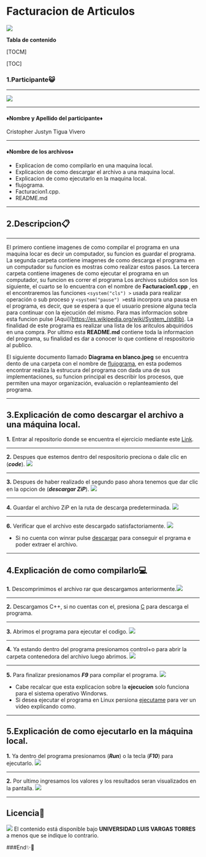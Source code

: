 # Facturacion de Articulos 

![](https://uploadgerencie.com/imagenes/requisitos-factura.png)


**Tabla de contenido**

[TOCM]

[TOC]



### **1.Participante😺**

------------

![](https://avatars.githubusercontent.com/u/86115235?v=4)

------------

#### ♦Nombre y Apellido del participante♦


Cristopher Justyn Tigua Vivero


------------
#### ♦Nombre de los archivos♦
* Explicacion de como compilarlo en una maquina local.
* Explicacion de como descargar el archivo a una maquina local.
* Explicacion de como ejecutarlo en la maquina local.
* flujograma.
* Facturacion1.cpp.
* README.md

------------
## **2.Descripcion📋**
------------
El primero contiene imagenes de como compilar el programa en una maquina locar es decir un computador, su funcion es guardar el programa.
La segunda carpeta contiene imagenes de como descarga el programa en un computador su funcion es mostras como realizar estos pasos.
La tercera carpeta contiene imagenes de como ejecutar el programa en un computador, su funcion es correr el programa
Los archivos subidos son los siguiente, el cuarto se lo encuentra con el nombre de **Facturacion1.cpp** , en el encontraremos las funciones `<system("cls") >` usada para realizar operación o sub proceso y  `<system("pause") >`está incorpora una pausa en el programa, es decir, que se espera a que el usuario presione alguna tecla para continuar con la ejecución del mismo. Para mas informacion sobre esta funcion pulse [Aqui](https://es.wikipedia.org/wiki/System_(stdlib). La finalidad de este programa es realizar una lista de los aritculos abquiridos en una compra.
Por ultimo esta **README.md** contiene toda la informacion del programa, su finalidad es dar a conocer lo que contiene el respositorio al publico.

El siguiente documento llamado **Diagrama en blanco.jpeg** se encuentra dento de una carpeta con el nombre de [flujograma](https://github.com/CrisJ117/Supletorio/tree/main/flujograma "flujograma"), en esta podemos encontrar realiza la estrucura del programa con dada una de sus implementaciones, su funcion principal es describir los procesos, que permiten una mayor organización, evaluación o replanteamiento del programa.

------------
## **3.Explicación de como descargar el archivo a una máquina local.**
**1.** Entrar al repositorio donde se encuentra el ejercicio mediante este  [Link](https://github.com/CrisJ117/Supletorio "Link").

------------
**2.** Despues que estemos dentro del respositorio preciona o dale clic en (***code***). 
![](https://github.com/CrisJ117/Supletorio/blob/main/Explicaci%C3%B3n%20de%20como%20descagar%20el%20archivo%20a%20un%20m%C3%A1quina%20local/1.jpg?raw=true)

------------


**3.** Despues de haber realizado el segundo paso ahora tenemos que dar clic en la opcion de (***descargar ZiP***).
![](https://github.com/CrisJ117/Supletorio/blob/main/Explicaci%C3%B3n%20de%20como%20descagar%20el%20archivo%20a%20un%20m%C3%A1quina%20local/2.jpg?raw=true)

------------


**4.** Guardar el archivo ZiP en la ruta de descarga predeterminada. 
![](https://github.com/CrisJ117/Supletorio/blob/main/Explicaci%C3%B3n%20de%20como%20descagar%20el%20archivo%20a%20un%20m%C3%A1quina%20local/3.jpg?raw=true)

------------


**6.** Verificar que el archivo este descargado satisfactoriamente.
![](https://github.com/CrisJ117/Supletorio/blob/main/Explicaci%C3%B3n%20de%20como%20descagar%20el%20archivo%20a%20un%20m%C3%A1quina%20local/5.jpg?raw=true)


* Si no cuenta con winrar pulse [descargar](https://www.winrar.es/descargas "descargar") para conseguir el prgrama e poder extraer el archivo.


------------

## **4.Explicación de como compilarlo💻**

**1.** Descomprimimos el archivo rar que descargamos anteriormente.![](https://github.com/CrisJ117/Supletorio/blob/main/Expliaci%C3%B3n%20de%20como%20compilarlo/1.jpg?raw=true)


------------
**2.** Descargamos C++, si no cuentas con el,  presiona [C](https://bloodshed-dev-c.softonic.com/descargar "C") para descarga el programa.

------------

**3.** Abrimos el programa para ejecutar el codigo.
![](https://github.com/CrisJ117/Supletorio/blob/main/Expliaci%C3%B3n%20de%20como%20compilarlo/2.jpg?raw=true)

------------

**4.** Ya estando dentro del programa presionamos control+o para abrir la carpeta contenedora del archivo  luego abrimos. 
![](https://github.com/CrisJ117/Supletorio/blob/main/Expliaci%C3%B3n%20de%20como%20compilarlo/3.jpg?raw=true)

------------

**5.** Para finalizar presionamos ***F9*** para compilar el programa.
![](https://github.com/CrisJ117/Supletorio/blob/main/Expliaci%C3%B3n%20de%20como%20compilarlo/4.jpg?raw=true)
* Cabe recalcar que esta explicacion sobre la  **ejecucion** solo funciona para el sistema operativo Windorws.
* Si desea ejecutar el programa en Linux persiona [ejecutame](https://www.youtube.com/watch?v=L5KW0MugCug "ejecutame") para ver un video explicando como.

------------

## **5.Explicación de como ejecutarlo en la máquina local.**

**1.** Ya dentro del programa presionamos (***Run***) o la tecla (***F10***) para ejecutarlo. ![](https://github.com/CrisJ117/Supletorio/blob/main/Explicaci%C3%B3n%20de%20como%20ejecutarlo%20en%20la%20m%C3%A1quina%20local/1.jpg?raw=true)

------------
**2.** Por ultimo ingresamos los valores y los resultados seran visualizados en la pantalla.
![](https://github.com/CrisJ117/Supletorio/blob/main/Explicaci%C3%B3n%20de%20como%20ejecutarlo%20en%20la%20m%C3%A1quina%20local/2.jpg?raw=true)

------------
## **Licencia📑**
![](https://png.pngtree.com/png-vector/20190228/ourlarge/pngtree-copyright-icon-design-template-vector-isolated-png-image_711440.jpg)
El contenido está disponible bajo **UNIVERSIDAD LUIS VARGAS TORRES** a menos que se indique lo contrario.

###End✨🎉
